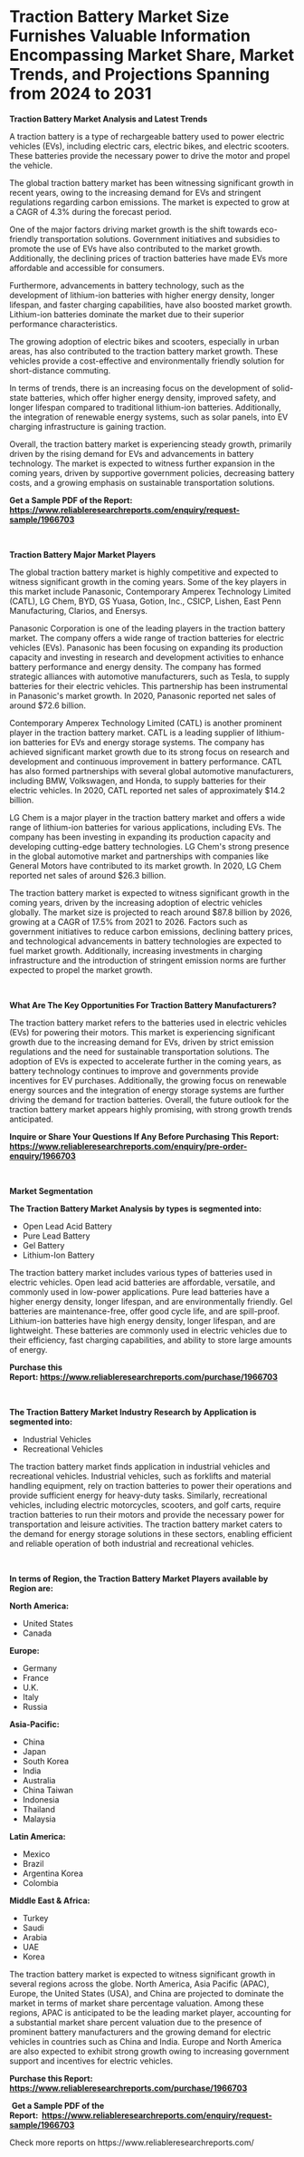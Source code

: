 <p><h1>Traction Battery Market Size Furnishes Valuable Information Encompassing Market Share, Market Trends, and Projections Spanning from 2024 to 2031</h1></p><p><strong>Traction Battery Market Analysis and Latest Trends</strong></p>
<p><p>A traction battery is a type of rechargeable battery used to power electric vehicles (EVs), including electric cars, electric bikes, and electric scooters. These batteries provide the necessary power to drive the motor and propel the vehicle.</p><p>The global traction battery market has been witnessing significant growth in recent years, owing to the increasing demand for EVs and stringent regulations regarding carbon emissions. The market is expected to grow at a CAGR of 4.3% during the forecast period.</p><p>One of the major factors driving market growth is the shift towards eco-friendly transportation solutions. Government initiatives and subsidies to promote the use of EVs have also contributed to the market growth. Additionally, the declining prices of traction batteries have made EVs more affordable and accessible for consumers.</p><p>Furthermore, advancements in battery technology, such as the development of lithium-ion batteries with higher energy density, longer lifespan, and faster charging capabilities, have also boosted market growth. Lithium-ion batteries dominate the market due to their superior performance characteristics.</p><p>The growing adoption of electric bikes and scooters, especially in urban areas, has also contributed to the traction battery market growth. These vehicles provide a cost-effective and environmentally friendly solution for short-distance commuting.</p><p>In terms of trends, there is an increasing focus on the development of solid-state batteries, which offer higher energy density, improved safety, and longer lifespan compared to traditional lithium-ion batteries. Additionally, the integration of renewable energy systems, such as solar panels, into EV charging infrastructure is gaining traction.</p><p>Overall, the traction battery market is experiencing steady growth, primarily driven by the rising demand for EVs and advancements in battery technology. The market is expected to witness further expansion in the coming years, driven by supportive government policies, decreasing battery costs, and a growing emphasis on sustainable transportation solutions.</p></p>
<p><strong>Get a Sample PDF of the Report:&nbsp; <a href="https://www.reliableresearchreports.com/enquiry/request-sample/1966703">https://www.reliableresearchreports.com/enquiry/request-sample/1966703</a></strong></p>
<p>&nbsp;</p>
<p><strong>Traction Battery Major Market Players</strong></p>
<p><p>The global traction battery market is highly competitive and expected to witness significant growth in the coming years. Some of the key players in this market include Panasonic, Contemporary Amperex Technology Limited (CATL), LG Chem, BYD, GS Yuasa, Gotion, Inc., CSICP, Lishen, East Penn Manufacturing, Clarios, and Enersys.</p><p>Panasonic Corporation is one of the leading players in the traction battery market. The company offers a wide range of traction batteries for electric vehicles (EVs). Panasonic has been focusing on expanding its production capacity and investing in research and development activities to enhance battery performance and energy density. The company has formed strategic alliances with automotive manufacturers, such as Tesla, to supply batteries for their electric vehicles. This partnership has been instrumental in Panasonic's market growth. In 2020, Panasonic reported net sales of around $72.6 billion.</p><p>Contemporary Amperex Technology Limited (CATL) is another prominent player in the traction battery market. CATL is a leading supplier of lithium-ion batteries for EVs and energy storage systems. The company has achieved significant market growth due to its strong focus on research and development and continuous improvement in battery performance. CATL has also formed partnerships with several global automotive manufacturers, including BMW, Volkswagen, and Honda, to supply batteries for their electric vehicles. In 2020, CATL reported net sales of approximately $14.2 billion.</p><p>LG Chem is a major player in the traction battery market and offers a wide range of lithium-ion batteries for various applications, including EVs. The company has been investing in expanding its production capacity and developing cutting-edge battery technologies. LG Chem's strong presence in the global automotive market and partnerships with companies like General Motors have contributed to its market growth. In 2020, LG Chem reported net sales of around $26.3 billion.</p><p>The traction battery market is expected to witness significant growth in the coming years, driven by the increasing adoption of electric vehicles globally. The market size is projected to reach around $87.8 billion by 2026, growing at a CAGR of 17.5% from 2021 to 2026. Factors such as government initiatives to reduce carbon emissions, declining battery prices, and technological advancements in battery technologies are expected to fuel market growth. Additionally, increasing investments in charging infrastructure and the introduction of stringent emission norms are further expected to propel the market growth.</p></p>
<p>&nbsp;</p>
<p><strong>What Are The Key Opportunities For Traction Battery Manufacturers?</strong></p>
<p><p>The traction battery market refers to the batteries used in electric vehicles (EVs) for powering their motors. This market is experiencing significant growth due to the increasing demand for EVs, driven by strict emission regulations and the need for sustainable transportation solutions. The adoption of EVs is expected to accelerate further in the coming years, as battery technology continues to improve and governments provide incentives for EV purchases. Additionally, the growing focus on renewable energy sources and the integration of energy storage systems are further driving the demand for traction batteries. Overall, the future outlook for the traction battery market appears highly promising, with strong growth trends anticipated.</p></p>
<p><strong>Inquire or Share Your Questions If Any Before Purchasing This Report: <a href="https://www.reliableresearchreports.com/enquiry/pre-order-enquiry/1966703">https://www.reliableresearchreports.com/enquiry/pre-order-enquiry/1966703</a></strong></p>
<p>&nbsp;</p>
<p><strong>Market Segmentation</strong></p>
<p><strong>The Traction Battery Market Analysis by types is segmented into:</strong></p>
<p><ul><li>Open Lead Acid Battery</li><li>Pure Lead Battery</li><li>Gel Battery</li><li>Lithium-Ion Battery</li></ul></p>
<p><p>The traction battery market includes various types of batteries used in electric vehicles. Open lead acid batteries are affordable, versatile, and commonly used in low-power applications. Pure lead batteries have a higher energy density, longer lifespan, and are environmentally friendly. Gel batteries are maintenance-free, offer good cycle life, and are spill-proof. Lithium-ion batteries have high energy density, longer lifespan, and are lightweight. These batteries are commonly used in electric vehicles due to their efficiency, fast charging capabilities, and ability to store large amounts of energy.</p></p>
<p><strong>Purchase this Report:&nbsp;<a href="https://www.reliableresearchreports.com/purchase/1966703">https://www.reliableresearchreports.com/purchase/1966703</a></strong></p>
<p>&nbsp;</p>
<p><strong>The Traction Battery Market Industry Research by Application is segmented into:</strong></p>
<p><ul><li>Industrial Vehicles</li><li>Recreational Vehicles</li></ul></p>
<p><p>The traction battery market finds application in industrial vehicles and recreational vehicles. Industrial vehicles, such as forklifts and material handling equipment, rely on traction batteries to power their operations and provide sufficient energy for heavy-duty tasks. Similarly, recreational vehicles, including electric motorcycles, scooters, and golf carts, require traction batteries to run their motors and provide the necessary power for transportation and leisure activities. The traction battery market caters to the demand for energy storage solutions in these sectors, enabling efficient and reliable operation of both industrial and recreational vehicles.</p></p>
<p>&nbsp;</p>
<p><strong>In terms of Region, the Traction Battery Market Players available by Region are:</strong></p>
<p>
    <p> <strong> North America: </strong>
        <ul>
            <li>United States</li>
            <li>Canada</li>
        </ul>
        </p> 
    <p> <strong> Europe: </strong>
        <ul>
            <li>Germany</li>
            <li>France</li>
            <li>U.K.</li>
            <li>Italy</li>
            <li>Russia</li>
        </ul>
        </p> 
    <p> <strong> Asia-Pacific: </strong>
        <ul>
            <li>China</li>
            <li>Japan</li>
            <li>South Korea</li>
            <li>India</li>
            <li>Australia</li>
            <li>China Taiwan</li>
            <li>Indonesia</li>
            <li>Thailand</li>
            <li>Malaysia</li>
        </ul>
        </p> 
    <p> <strong> Latin America: </strong>
        <ul>
            <li>Mexico</li>
            <li>Brazil</li>
            <li>Argentina Korea</li>
            <li>Colombia</li>
        </ul>
        </p> 
    <p> <strong> Middle East & Africa: </strong>
        <ul>
            <li>Turkey</li>
            <li>Saudi</li>
            <li>Arabia</li>
            <li>UAE</li>
            <li>Korea</li>
        </ul>
    </p>
    </p>
<p><p>The traction battery market is expected to witness significant growth in several regions across the globe. North America, Asia Pacific (APAC), Europe, the United States (USA), and China are projected to dominate the market in terms of market share percentage valuation. Among these regions, APAC is anticipated to be the leading market player, accounting for a substantial market share percent valuation due to the presence of prominent battery manufacturers and the growing demand for electric vehicles in countries such as China and India. Europe and North America are also expected to exhibit strong growth owing to increasing government support and incentives for electric vehicles.</p></p>
<p><strong>Purchase this Report: <a href="https://www.reliableresearchreports.com/purchase/1966703">https://www.reliableresearchreports.com/purchase/1966703</a></strong></p>
<p>&nbsp;<strong>Get a Sample PDF of the Report:&nbsp;&nbsp;<a href="https://www.reliableresearchreports.com/enquiry/request-sample/1966703">https://www.reliableresearchreports.com/enquiry/request-sample/1966703</a></strong></p>
<p><strong></strong></p>
<p>Check more reports on https://www.reliableresearchreports.com/</p>